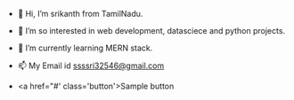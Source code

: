 - 👋 Hi, I’m srikanth from TamilNadu.
- 👀 I’m so interested in web development, datasciece and python projects.
- 🌱 I’m currently learning MERN stack.
- 📫 My Email id ssssri32546@gmail.com

- <a href="#' class='button'>Sample button</a>

<!---
sri-2505/sri-2505 is a ✨ special ✨ repository because its `README.md` (this file) appears on your GitHub profile.
You can click the Preview link to take a look at your changes.
--->
